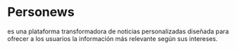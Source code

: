 # Personews
es una plataforma transformadora de noticias personalizadas diseñada para ofrecer a los usuarios la información más relevante según sus intereses. 
